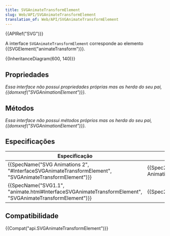 ```yaml
---
title: SVGAnimateTransformElement
slug: Web/API/SVGAnimateTransformElement
translation_of: Web/API/SVGAnimateTransformElement
---
```

{{APIRef("SVG")}}

A interface `SVGAnimateTransformElement` corresponde ao elemento {{SVGElement("animateTransform")}}.

{{InheritanceDiagram(600, 140)}}

## Propriedades

_Essa interface não possui propriedades próprias mas as herda do seu pai, {{domxref("SVGAnimationElement")}}._

## Métodos

_Essa interface não possui métodos próprios mas os herda do seu pai, {{domxref("SVGAnimationElement")}}._

## Especificações

| Especificação                                                                                                                                | Status                                   | Comentário         |
| -------------------------------------------------------------------------------------------------------------------------------------------- | ---------------------------------------- | ------------------ |
| {{SpecName("SVG Animations 2", "#InterfaceSVGAnimateTransformElement", "SVGAnimateTransformElement")}}     | {{Spec2("SVG Animations 2")}} | No change          |
| {{SpecName("SVG1.1", "animate.html#InterfaceSVGAnimateTransformElement", "SVGAnimateTransformElement")}} | {{Spec2("SVG1.1")}}                 | Initial definition |

## Compatibilidade

{{Compat("api.SVGAnimateTransformElement")}}

